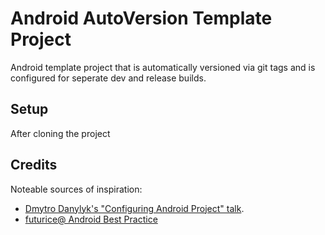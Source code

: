 # Android AutoVersion Template Project

Android template project that is automatically versioned via git tags and is
configured for seperate dev and release builds.

## Setup
After cloning the project 

## Credits
Noteable sources of inspiration:
* [Dmytro Danylyk's "Configuring Android Project" talk](https://speakerdeck.com/dmytrodanylyk/configuring-android-project).
* [futurice@ Android Best Practice](https://github.com/futurice/android-best-practices#build-system)